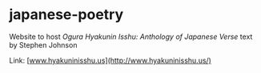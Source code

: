 # japanese-poetry
Website to host _Ogura Hyakunin Isshu: Anthology of Japanese Verse_ text by Stephen Johnson

Link: [www.hyakuninisshu.us](http://www.hyakuninisshu.us/)

